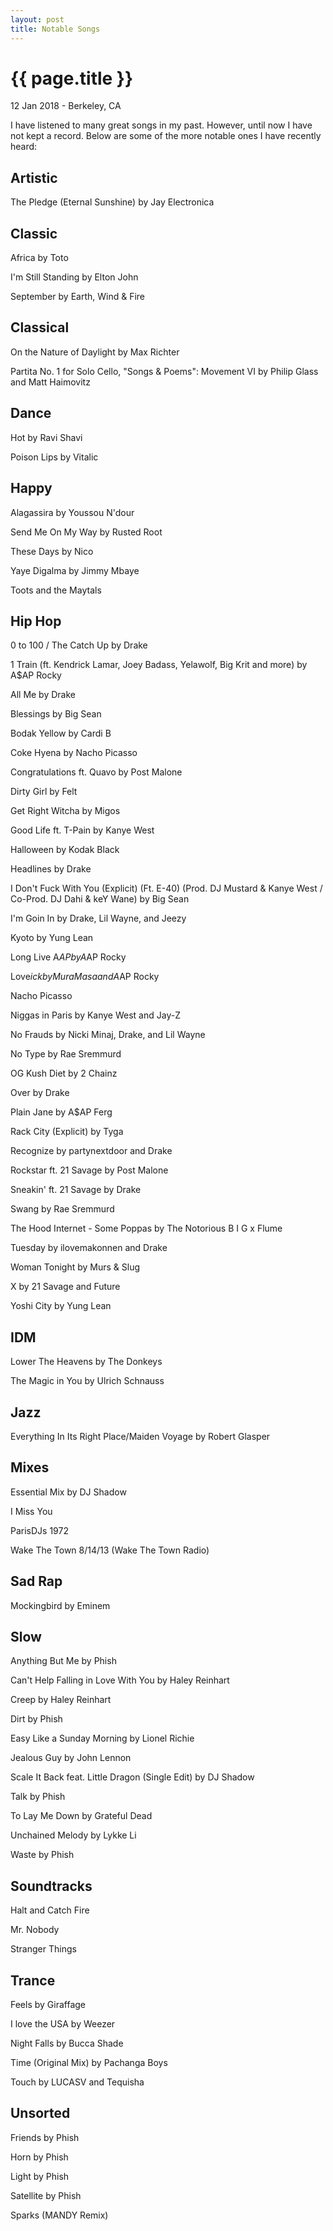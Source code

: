 ```yaml
---
layout: post
title: Notable Songs
---
```


{{ page.title }}
================

<p class="meta">12 Jan 2018 - Berkeley, CA</p>

I have listened to many great songs in my past. However, until now I have not kept a record. Below are some of the more notable ones I have recently heard:

## Artistic

The Pledge (Eternal Sunshine) by Jay Electronica

## Classic

Africa by Toto

I'm Still Standing by Elton John

September by Earth, Wind & Fire

## Classical

​On the Nature of Daylight by Max Richter

Partita No. 1 for Solo Cello, "Songs & Poems": Movement VI by Philip Glass and Matt Haimovitz

## Dance

Hot by Ravi Shavi

Poison Lips by Vitalic

## Happy

Alagassira by Youssou N'dour

Send Me On My Way by Rusted Root

These Days by Nico

Yaye Digalma by Jimmy Mbaye

Toots and the Maytals

## Hip Hop

0 to 100 / The Catch Up by Drake

1 Train (ft. Kendrick Lamar, Joey Badass, Yelawolf, Big Krit and more) by A$AP Rocky

All Me by Drake

Blessings by Big Sean

Bodak Yellow by Cardi B

Coke Hyena by Nacho Picasso

Congratulations ft. Quavo by Post Malone

Dirty Girl by Felt

Get Right Witcha by Migos

Good Life ft. T-Pain by Kanye West

Halloween by Kodak Black

Headlines by Drake

I Don't Fuck With You (Explicit) (Ft. E-40) (Prod. DJ Mustard & Kanye West / Co-Prod. DJ Dahi & keY Wane) by Big Sean

I'm Goin In by Drake, Lil Wayne, and Jeezy

Kyoto by Yung Lean

Long Live A$AP by A$AP Rocky

Love$ick by Mura Masa and A$AP Rocky

Nacho Picasso

Niggas in Paris by Kanye West and Jay-Z

No Frauds by Nicki Minaj, Drake, and Lil Wayne

No Type by Rae Sremmurd

OG Kush Diet by 2 Chainz

Over by Drake

Plain Jane by A$AP Ferg

Rack City (Explicit) by Tyga

Recognize by partynextdoor and Drake

Rockstar ft. 21 Savage by Post Malone

Sneakin' ft. 21 Savage by Drake

Swang by Rae Sremmurd

The Hood Internet - Some Poppas by The Notorious B I G x Flume

Tuesday by ilovemakonnen and Drake

Woman Tonight by Murs & Slug

X by 21 Savage and Future

Yoshi City by Yung Lean

## IDM

Lower The Heavens by The Donkeys

The Magic in You by Ulrich Schnauss

## Jazz

Everything In Its Right Place/Maiden Voyage by Robert Glasper

## Mixes

Essential Mix by DJ Shadow

I Miss You

ParisDJs 1972

Wake The Town 8/14/13 (Wake The Town Radio)

## Sad Rap

Mockingbird by Eminem

## Slow

Anything But Me by Phish

Can't Help Falling in Love With You by Haley Reinhart

Creep by Haley Reinhart

Dirt by Phish

Easy Like a Sunday Morning by Lionel Richie

Jealous Guy by John Lennon

Scale It Back feat. Little Dragon (Single Edit) by DJ Shadow

Talk by Phish

To Lay Me Down by Grateful Dead

Unchained Melody by Lykke Li

Waste by Phish

## Soundtracks

Halt and Catch Fire

Mr. Nobody

Stranger Things

## Trance

Feels by Giraffage

I love the USA by Weezer

Night Falls by Bucca Shade

Time (Original Mix) by Pachanga Boys

Touch by LUCASV and Tequisha

## Unsorted

Friends by Phish

​Horn by Phish

Light by Phish

Satellite by Phish

Sparks (MANDY Remix)